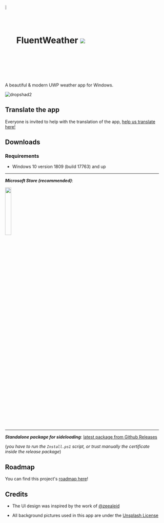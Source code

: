 <h1> <img align="center" src="https://github.com/Gabboxl/FluentWeather/assets/26819478/cc001a70-bfa4-4e3e-84cf-ea86652dcb98" width=6% height=6%> FluentWeather <a title="Crowdin" target="_blank" href="https://crowdin.com/project/FluentWeather"><img src="https://badges.crowdin.net/FluentWeather/localized.svg"></a> </h1>  
A beautiful & modern UWP weather app for Windows.

![dropshad2](https://github.com/Gabboxl/FluentWeather/assets/26819478/4170effe-4594-415b-b1ca-02c61087f539)

## Translate the app

Everyone is invited to help with the translation of the app, [help us translate here!](https://crowdin.com/project/FluentWeather/invite?h=65e6adb7864849923ca0d49c39a61b131814251)

## Downloads

### Requirements

* Windows 10 version 1809 (build 17763) and up

--------

 ***Microsoft Store (recommended)***:
 
 <a href="https://apps.microsoft.com/store/detail/9PFD136M8457?launch=true&mode=mini" > <img src="https://get.microsoft.com/images/en-us%20dark.svg" width=20% height=20%/> </a>

----

***Standalone package for sideloading***: [latest package from Github Releases](https://github.com/Gabboxl/FluentWeather/releases/latest)

(*you have to run the `Install.ps1` script, or trust manually the certificate inside the release package*)



## Roadmap

You can find this project's [roadmap here](https://github.com/users/Gabboxl/projects/6/views/1)!

## Credits

* The UI design was inspired by the work of [@zeealeid](https://twitter.com/zeealeid)

* All background pictures used in this app are under the [Unsplash License](https://unsplash.com/license)

